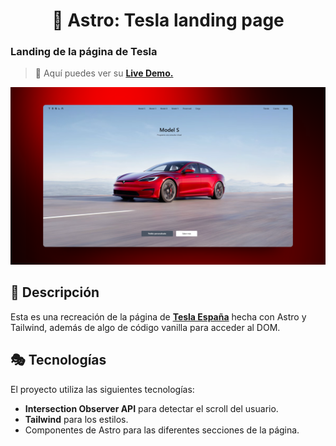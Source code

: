 <div align="center">
  
# 🚗 Astro: Tesla landing page

</div>

### Landing de la página de Tesla

> 🧩 Aquí puedes ver su [**Live Demo.**](https://tesla-landing-abraham.netlify.app/)

![vista-previa](./public/preview/01-page-preview.png)

## 🚀 Descripción

Esta es una recreación de la página de **[Tesla España](https://www.tesla.com/es_es)** hecha con Astro y Tailwind, además de algo de código vanilla para acceder al DOM.

## 🎭 Tecnologías

El proyecto utiliza las siguientes tecnologías:

- **Intersection Observer API** para detectar el scroll del usuario.
- **Tailwind** para los estilos.
- Componentes de Astro para las diferentes secciones de la página.
